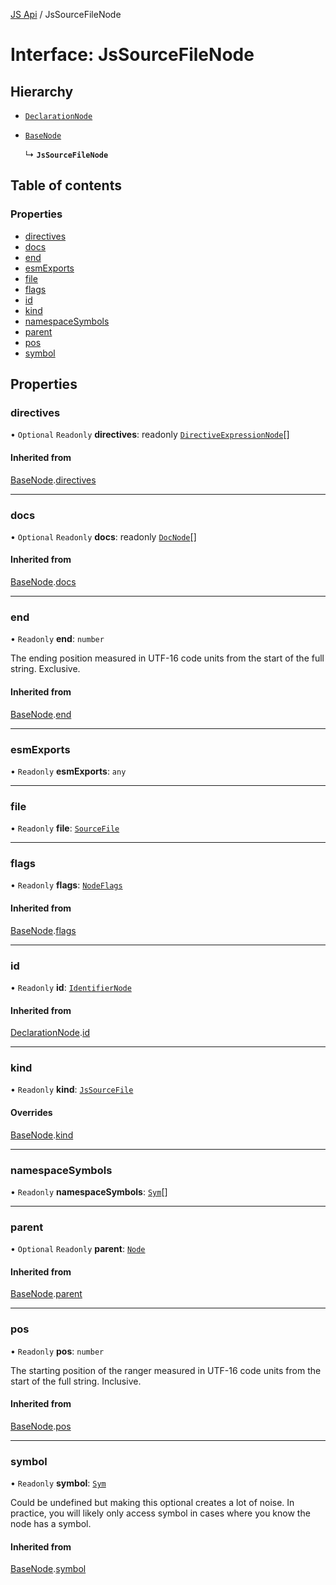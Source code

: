 [JS Api](../index.md) / JsSourceFileNode

# Interface: JsSourceFileNode

## Hierarchy

- [`DeclarationNode`](DeclarationNode.md)

- [`BaseNode`](BaseNode.md)

  ↳ **`JsSourceFileNode`**

## Table of contents

### Properties

- [directives](JsSourceFileNode.md#directives)
- [docs](JsSourceFileNode.md#docs)
- [end](JsSourceFileNode.md#end)
- [esmExports](JsSourceFileNode.md#esmexports)
- [file](JsSourceFileNode.md#file)
- [flags](JsSourceFileNode.md#flags)
- [id](JsSourceFileNode.md#id)
- [kind](JsSourceFileNode.md#kind)
- [namespaceSymbols](JsSourceFileNode.md#namespacesymbols)
- [parent](JsSourceFileNode.md#parent)
- [pos](JsSourceFileNode.md#pos)
- [symbol](JsSourceFileNode.md#symbol)

## Properties

### directives

• `Optional` `Readonly` **directives**: readonly [`DirectiveExpressionNode`](DirectiveExpressionNode.md)[]

#### Inherited from

[BaseNode](BaseNode.md).[directives](BaseNode.md#directives)

___

### docs

• `Optional` `Readonly` **docs**: readonly [`DocNode`](DocNode.md)[]

#### Inherited from

[BaseNode](BaseNode.md).[docs](BaseNode.md#docs)

___

### end

• `Readonly` **end**: `number`

The ending position measured in UTF-16 code units from the start of the
full string. Exclusive.

#### Inherited from

[BaseNode](BaseNode.md).[end](BaseNode.md#end)

___

### esmExports

• `Readonly` **esmExports**: `any`

___

### file

• `Readonly` **file**: [`SourceFile`](SourceFile.md)

___

### flags

• `Readonly` **flags**: [`NodeFlags`](../enums/NodeFlags.md)

#### Inherited from

[BaseNode](BaseNode.md).[flags](BaseNode.md#flags)

___

### id

• `Readonly` **id**: [`IdentifierNode`](IdentifierNode.md)

#### Inherited from

[DeclarationNode](DeclarationNode.md).[id](DeclarationNode.md#id)

___

### kind

• `Readonly` **kind**: [`JsSourceFile`](../enums/SyntaxKind.md#jssourcefile)

#### Overrides

[BaseNode](BaseNode.md).[kind](BaseNode.md#kind)

___

### namespaceSymbols

• `Readonly` **namespaceSymbols**: [`Sym`](Sym.md)[]

___

### parent

• `Optional` `Readonly` **parent**: [`Node`](../index.md#node)

#### Inherited from

[BaseNode](BaseNode.md).[parent](BaseNode.md#parent)

___

### pos

• `Readonly` **pos**: `number`

The starting position of the ranger measured in UTF-16 code units from the
start of the full string. Inclusive.

#### Inherited from

[BaseNode](BaseNode.md).[pos](BaseNode.md#pos)

___

### symbol

• `Readonly` **symbol**: [`Sym`](Sym.md)

Could be undefined but making this optional creates a lot of noise. In practice,
you will likely only access symbol in cases where you know the node has a symbol.

#### Inherited from

[BaseNode](BaseNode.md).[symbol](BaseNode.md#symbol)
